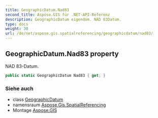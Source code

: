 ```yaml
---
title: GeographicDatum.Nad83
second_title: Aspose.GIS für .NET-API-Referenz
description: GeographicDatum eigendom. NAD 83Datum.
type: docs
weight: 30
url: /de/net/aspose.gis.spatialreferencing/geographicdatum/nad83/
---
```

## GeographicDatum.Nad83 property

NAD 83-Datum.

```csharp
public static GeographicDatum Nad83 { get; }
```

### Siehe auch

* class [GeographicDatum](../)
* namensraum [Aspose.Gis.SpatialReferencing](../../geographicdatum/)
* Montage [Aspose.GIS](../../../)


